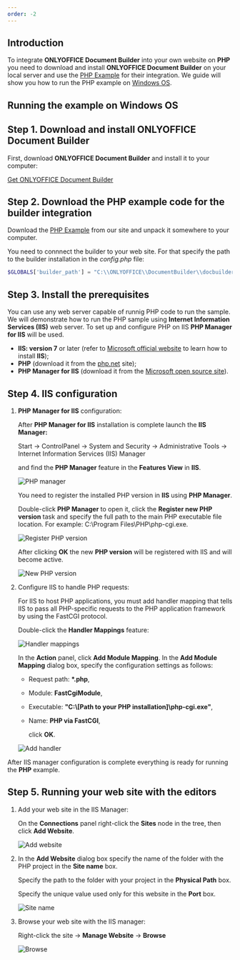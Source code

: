 ```yaml
---
order: -2
---
```


## Introduction

To integrate **ONLYOFFICE Document Builder** into your own website on **PHP** you need to download and install **ONLYOFFICE Document Builder** on your local server and use the [PHP Example](../Overview/index.md) for their integration. We guide will show you how to run the PHP example on [Windows OS](#running-the-example-on-windows-os).

## Running the example on Windows OS

## Step 1. Download and install ONLYOFFICE Document Builder

First, download **ONLYOFFICE Document Builder** and install it to your computer:

[Get ONLYOFFICE Document Builder](https://www.onlyoffice.com/download-builder.aspx?from=api)

## Step 2. Download the PHP example code for the builder integration

Download the [PHP Example](../Overview/index.md) from our site and unpack it somewhere to your computer.

You need to connnect the builder to your web site. For that specify the path to the builder installation in the *config.php* file:

``` php
$GLOBALS['builder_path'] = "C:\\ONLYOFFICE\\DocumentBuilder\\docbuilder.exe";
```

## Step 3. Install the prerequisites

You can use any web server capable of runnig PHP code to run the sample. We will demonstrate how to run the PHP sample using **Internet Information Services (IIS)** web server. To set up and configure PHP on IIS **PHP Manager for IIS** will be used.

* **IIS: version 7** or later (refer to [Microsoft official website](https://www.iis.net/learn/application-frameworks/scenario-build-a-php-website-on-iis/configuring-step-1-install-iis-and-php) to learn how to install **IIS**);
* **PHP** (download it from the [php.net](https://php.net/downloads.php) site);
* **PHP Manager for IIS** (download it from the [Microsoft open source site](https://www.iis.net/downloads/community/2018/05/php-manager-150-for-iis-10)).

## Step 4. IIS configuration

1. **PHP Manager for IIS** configuration:

   After **PHP Manager for IIS** installation is complete launch the **IIS Manager:**

   Start -> ControlPanel -> System and Security -> Administrative Tools -> Internet Information Services (IIS) Manager

   and find the **PHP Manager** feature in the **Features View** in **IIS**.

   ![PHP manager](/assets/images/php/manager.png)

   You need to register the installed PHP version in **IIS** using **PHP Manager**.

   Double-click **PHP Manager** to open it, click the **Register new PHP version** task and specify the full path to the main PHP executable file location. For example: C:\Program Files\PHP\php-cgi.exe.

   ![Register PHP version](/assets/images/php/php-version-1.jpg)

   After clicking **OK** the new **PHP version** will be registered with IIS and will become active.

   ![New PHP version](/assets/images/php/php-version-2.jpg)

2. Configure IIS to handle PHP requests:

   For IIS to host PHP applications, you must add handler mapping that tells IIS to pass all PHP-specific requests to the PHP application framework by using the FastCGI protocol.

   Double-click the **Handler Mappings** feature:

   ![Handler mappings](/assets/images/php/handlerclick.png)

   In the **Action** panel, click **Add Module Mapping**. In the **Add Module Mapping** dialog box, specify the configuration settings as follows:

   * Request path: **\*.php**,

   * Module: **FastCgiModule**,

   * Executable: **"C:\\\[Path to your PHP installation]\php-cgi.exe"**,

   * Name: **PHP via FastCGI**,

     click **OK**.

   ![Add handler](/assets/images/php/handler-add.png)

After IIS manager configuration is complete everything is ready for running the **PHP** example.

## Step 5. Running your web site with the editors

1. Add your web site in the IIS Manager:

   On the **Connections** panel right-click the **Sites** node in the tree, then click **Add Website**.

   ![Add website](/assets/images/csharp/add.png)

2. In the **Add Website** dialog box specify the name of the folder with the PHP project in the **Site name** box.

   Specify the path to the folder with your project in the **Physical Path** box.

   Specify the unique value used only for this website in the **Port** box.

   ![Site name](/assets/images/docbuilder/php-add.png)

3. Browse your web site with the IIS manager:

   Right-click the site -> **Manage Website** -> **Browse**

   ![Browse](/assets/images/php/browse.png)
